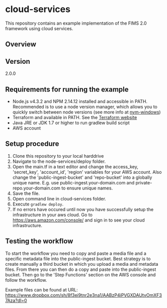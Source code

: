 # cloud-services

This repository contains an example implementation of the FIMS 2.0 framework using cloud services.

## Overview


## Version

2.0.0

## Requirements for running the example
* Node.js v4.3.2 and NPM 2.14.12 installed and accessible in PATH. Recommended is to use a node version manager, which allows you to quickly switch between node versions (see more info at [nvm-windows](https://github.com/coreybutler/nvm-windows))
* Terraform and available in PATH. See the [Terraform website](https://www.terraform.io/)
* Java JRE or JDK 1.7 or higher to run gradlew build script
* AWS account

## Setup procedure
1. Clone this repository to your local harddrive
2. Navigate to the node-services/deploy folder.
3. Open the main.tf in a text editor and change the access_key, 'secret_key', 'account_id', 'region' variables for your AWS account. Also change the 'public-ingest-bucket' and 'repo-bucket' into a globally unique name. E.g. use public-ingest.your-domain.com and private-repo.your-domain.com to ensure unique names.
4. Save the file.
5. Open command line in cloud-services folder.
6. Execute `gradlew deploy`.
9. If no errors have occured until now you have successfully setup the infrastructure in your aws cloud. Go to https://aws.amazon.com/console/ and sign in to see your cloud infrastructure.

## Testing the workflow
To start the workflow you need to copy and paste a media file and a specific metadata file into the public-ingest bucket. Best strategy is to create manually a third bucket in which you upload a media and metadata files. From there you can then do a copy and paste into the public-ingest bucket. Then go to the 'Step Functions' section on the AWS console and follow the workflow.

Example files can be found at URL:
https://www.dropbox.com/sh/8f3ei9tnr2e3na1/AABzP4iPVGXDAUtvOmXF37Aza?dl=0

